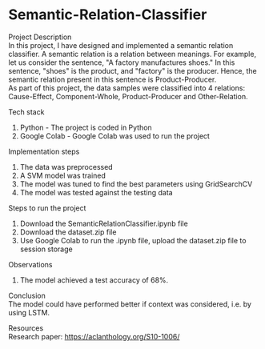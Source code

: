 # Semantic-Relation-Classifier

Project Description<br/>
In this project, I have designed and implemented a semantic relation classifier. A semantic relation is a relation between meanings. For example, let us consider the sentence, "A factory manufactures shoes." In this sentence, "shoes" is the product, and "factory" is the producer. Hence, the semantic relation present in this sentence is Product-Producer.
<br/>As part of this project, the data samples were classified into 4 relations: Cause-Effect, Component-Whole, Product-Producer and Other-Relation.

Tech stack
1. Python - The project is coded in Python
2. Google Colab - Google Colab was used to run the project

Implementation steps
1. The data was preprocessed
2. A SVM model was trained
3. The model was tuned to find the best parameters using GridSearchCV
4. The model was tested against the testing data

Steps to run the project
1. Download the SemanticRelationClassifier.ipynb file
2. Download the dataset.zip file
3. Use Google Colab to run the .ipynb file, upload the dataset.zip file to session storage

Observations
1. The model achieved a test accuracy of 68%.

Conclusion
<br/>The model could have performed better if context was considered, i.e. by using LSTM.

Resources
<br/>Research paper: https://aclanthology.org/S10-1006/

